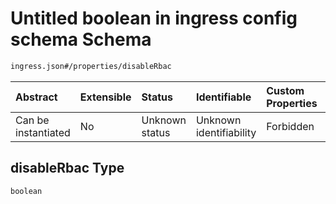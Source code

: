 # Untitled boolean in ingress config schema Schema

```txt
ingress.json#/properties/disableRbac
```



| Abstract            | Extensible | Status         | Identifiable            | Custom Properties | Additional Properties | Access Restrictions | Defined In                                                   |
| :------------------ | :--------- | :------------- | :---------------------- | :---------------- | :-------------------- | :------------------ | :----------------------------------------------------------- |
| Can be instantiated | No         | Unknown status | Unknown identifiability | Forbidden         | Allowed               | none                | [ingress.json\*](../out/ingress.json "open original schema") |

## disableRbac Type

`boolean`
